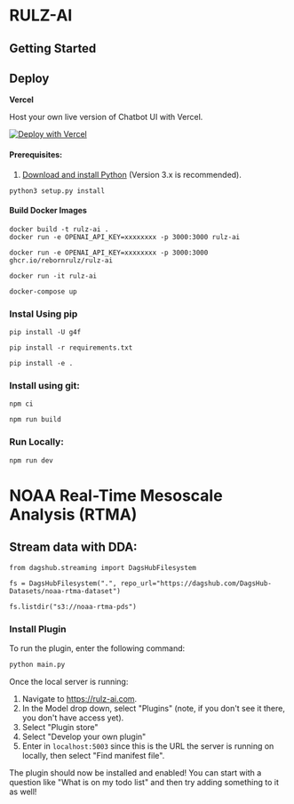 # RULZ-AI

## Getting Started

## Deploy

**Vercel**

Host your own live version of Chatbot UI with Vercel.

[![Deploy with Vercel](https://vercel.com/button)](https://vercel.com/new/clone?repository-url=https%3A%2F%2Fgithub.com%2Frebornrulz%2Frulz-ai)

#### Prerequisites:
1. [Download and install Python](https://www.python.org/downloads/) (Version 3.x is recommended).
```
python3 setup.py install
```

#### Build Docker Images
```
docker build -t rulz-ai .
docker run -e OPENAI_API_KEY=xxxxxxxx -p 3000:3000 rulz-ai
```
```
docker run -e OPENAI_API_KEY=xxxxxxxx -p 3000:3000 ghcr.io/rebornrulz/rulz-ai
```
```
docker run -it rulz-ai
```
```
docker-compose up
```

### Instal Using pip
```
pip install -U g4f
```
```
pip install -r requirements.txt
```
```
pip install -e .
```

### Install using git:
```
npm ci
```
```
npm run build
```

### Run Locally:
```
npm run dev
```

# NOAA Real-Time Mesoscale Analysis (RTMA)
## Stream data with DDA:
```
from dagshub.streaming import DagsHubFilesystem

fs = DagsHubFilesystem(".", repo_url="https://dagshub.com/DagsHub-Datasets/noaa-rtma-dataset")

fs.listdir("s3://noaa-rtma-pds")
```

### Install Plugin

To run the plugin, enter the following command:

```bash
python main.py
```

Once the local server is running:

1. Navigate to https://rulz-ai.com. 
2. In the Model drop down, select "Plugins" (note, if you don't see it there, you don't have access yet).
3. Select "Plugin store"
4. Select "Develop your own plugin"
5. Enter in `localhost:5003` since this is the URL the server is running on locally, then select "Find manifest file".

The plugin should now be installed and enabled! You can start with a question like "What is on my todo list" and then try adding something to it as well! 